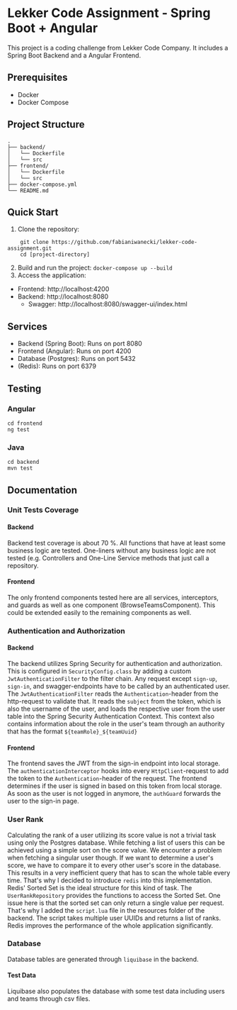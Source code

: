 # Lekker Code Assignment - Spring Boot + Angular

This project is a coding challenge from Lekker Code Company. It includes a Spring Boot Backend and a Angular Frontend.

## Prerequisites

- Docker
- Docker Compose

## Project Structure
```
.
├── backend/
│   └── Dockerfile
│   └── src
├── frontend/
│   └── Dockerfile
│   └── src
├── docker-compose.yml
└── README.md
```

## Quick Start

1. Clone the repository:
```
    git clone https://github.com/fabianiwanecki/lekker-code-assignment.git
    cd [project-directory]
```
2. Build and run the project:
`docker-compose up --build`
3. Access the application:
- Frontend: http://localhost:4200
- Backend: http://localhost:8080
  - Swagger: http://localhost:8080/swagger-ui/index.html

## Services

- Backend (Spring Boot): Runs on port 8080
- Frontend (Angular): Runs on port 4200
- Database (Postgres): Runs on port 5432
- (Redis): Runs on port 6379

## Testing

### Angular
```
cd frontend
ng test
```

### Java
```
cd backend
mvn test
```

## Documentation

### Unit Tests Coverage
#### Backend
Backend test coverage is about 70 %. All functions that have at least some business logic are tested. One-liners without any business logic are not tested (e.g. Controllers and One-Line Service methods that just call a repository.
#### Frontend
The only frontend components tested here are all services, interceptors, and guards as well as one component (BrowseTeamsComponent). This could be extended easily to the remaining components as well.

### Authentication and Authorization
#### Backend
The backend utilizes Spring Security for authentication and authorization. This is configured in `SecurityConfig.class` by adding a custom `JwtAuthenticationFilter` to the filter chain. Any request except `sign-up`, `sign-in`, and swagger-endpoints have to be called by an authenticated user. The `JwtAuthenticationFilter` reads the `Authentication`-header from the http-request to validate that. It reads the `subject` from the token, which is also the username of the user, and loads the respective user from the user table into the Spring Security Authentication Context. This context also contains information about the role in the user's team through an authority that has the format `${teamRole}_${teamUuid}`

#### Frontend
The frontend saves the JWT from the sign-in endpoint into local storage. The `authenticationInterceptor` hooks into every `HttpClient`-request to add the token to the `Authentication`-header of the request. The frontend determines if the user is signed in based on this token from local storage. As soon as the user is not logged in anymore, the `authGuard` forwards the user to the sign-in page.

### User Rank
Calculating the rank of a user utilizing its score value is not a trivial task using only the Postgres database. While fetching a list of users this can be achieved using a simple sort on the score value. We encounter a problem when fetching a singular user though. If we want to determine a user's score, we have to compare it to every other user's score in the database. This results in a very inefficient query that has to scan the whole table every time. That's why I decided to introduce `redis` into this implementation. Redis' Sorted Set is the ideal structure for this kind of task. The `UserRankRepository` provides the functions to access the Sorted Set. One issue here is that the sorted set can only return a single value per request. That's why I added the `script.lua` file in the resources folder of the backend. The script takes multiple user UUIDs and returns a list of ranks. Redis improves the performance of the whole application significantly.

### Database
Database tables are generated through `liquibase` in the backend.
#### Test Data
Liquibase also populates the database with some test data including users and teams through csv files.
